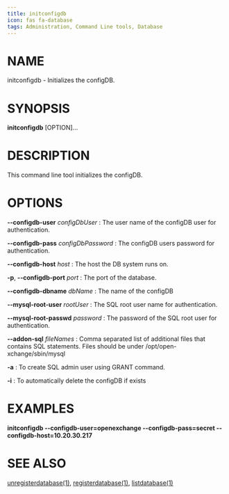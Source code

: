 ```yaml
---
title: initconfigdb
icon: fas fa-database
tags: Administration, Command Line tools, Database
---
```


# NAME

initconfigdb - Initializes the configDB.

# SYNOPSIS

**initconfigdb** [OPTION]...

# DESCRIPTION

This command line tool initializes the configDB. 

# OPTIONS

**--configdb-user** *configDbUser*
: The user name of the configDB user for authentication.

**--configdb-pass** *configDbPassword*
: The configDB users password for authentication.

**--configdb-host** *host*
: The host the DB system runs on.

**-p**, **--configdb-port** *port*
: The port of the database.

**--configdb-dbname** *dbName*
: The name of the configDB

**--mysql-root-user** *rootUser*
: The SQL root user name for authentication.

**--mysql-root-passwd** *password*
: The password of the SQL root user for authentication.

**--addon-sql** *fileNames*
: Comma separated list of additional files that contains SQL statements. Files should be under /opt/open-xchange/sbin/mysql 

**-a**
: To create SQL admin user using GRANT command.

**-i**
: To automatically delete the configDB if exists

# EXAMPLES

**initconfigdb --configdb-user=openexchange --configdb-pass=secret --configdb-host=10.20.30.217**

# SEE ALSO

[unregisterdatabase(1)](unregisterdatabase), [registerdatabase(1)](registerdatabase), [listdatabase(1)](listdatabase)


